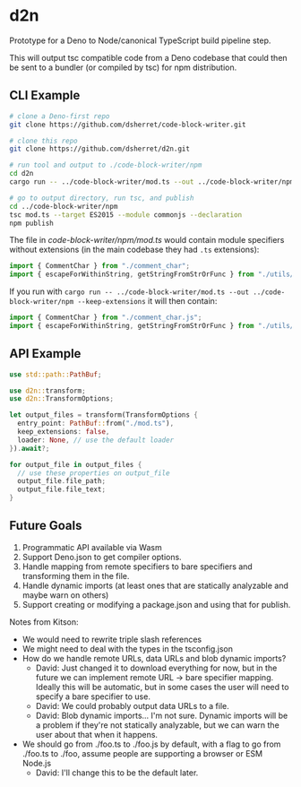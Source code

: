 # d2n

Prototype for a Deno to Node/canonical TypeScript build pipeline step.

This will output tsc compatible code from a Deno codebase that could then be sent to a bundler (or compiled by tsc) for npm distribution.

## CLI Example

```bash
# clone a Deno-first repo
git clone https://github.com/dsherret/code-block-writer.git

# clone this repo
git clone https://github.com/dsherret/d2n.git

# run tool and output to ./code-block-writer/npm
cd d2n
cargo run -- ../code-block-writer/mod.ts --out ../code-block-writer/npm

# go to output directory, run tsc, and publish
cd ../code-block-writer/npm
tsc mod.ts --target ES2015 --module commonjs --declaration
npm publish
```

The file in *code-block-writer/npm/mod.ts* would contain module specifiers without extensions (in the main codebase they had `.ts` extensions):

```ts
import { CommentChar } from "./comment_char";
import { escapeForWithinString, getStringFromStrOrFunc } from "./utils/string_utils";
```

If you run with `cargo run -- ../code-block-writer/mod.ts --out ../code-block-writer/npm --keep-extensions` it will then contain:

```ts
import { CommentChar } from "./comment_char.js";
import { escapeForWithinString, getStringFromStrOrFunc } from "./utils/string_utils.js";
```

## API Example

```rust
use std::path::PathBuf;

use d2n::transform;
use d2n::TransformOptions;

let output_files = transform(TransformOptions {
  entry_point: PathBuf::from("./mod.ts"),
  keep_extensions: false,
  loader: None, // use the default loader
}).await?;

for output_file in output_files {
  // use these properties on output_file
  output_file.file_path;
  output_file.file_text;
}
```

## Future Goals

1. Programmatic API available via Wasm
1. Support Deno.json to get compiler options.
1. Handle mapping from remote specifiers to bare specifiers and transforming them in the file.
1. Handle dynamic imports (at least ones that are statically analyzable and maybe warn on others)
1. Support creating or modifying a package.json and using that for publish.

Notes from Kitson:

- We would need to rewrite triple slash references
- We might need to deal with the types in the tsconfig.json
- How do we handle remote URLs, data URLs and blob dynamic imports?
  - David: Just changed it to download everything for now, but in the future we can implement remote URL -> bare specifier mapping. Ideally this will be automatic, but in some cases the user will need to specify a bare specifier to use.
  - David: We could probably output data URLs to a file.
  - David: Blob dynamic imports... I'm not sure. Dynamic imports will be a problem if they're not statically analyzable, but we can warn the user about that when it happens.
- We should go from ./foo.ts to ./foo.js by default, with a flag to go from ./foo.ts to ./foo, assume people are supporting a browser or ESM Node.js
  - David: I'll change this to be the default later.
